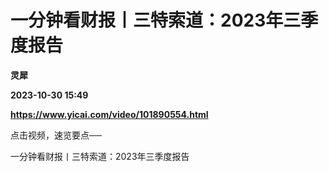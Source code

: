 # 一分钟看财报丨三特索道：2023年三季度报告
**灵犀**

**2023-10-30 15:49**

**https://www.yicai.com/video/101890554.html**

点击视频，速览要点──

一分钟看财报丨三特索道：2023年三季度报告